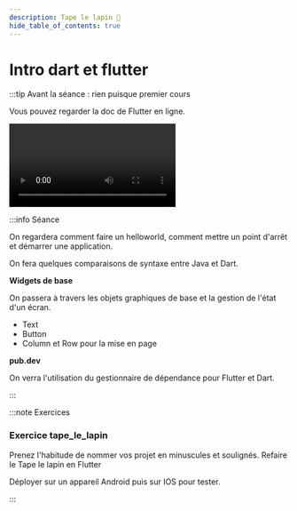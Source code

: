 ```yaml
---
description: Tape le lapin 🐇
hide_table_of_contents: true
---
```


# Intro dart et flutter

<Row>

<Column>

:::tip Avant la séance : rien puisque premier cours

Vous pouvez regarder la doc de Flutter en ligne.

<Video url="https://youtu.be/TCeb8En8J90" />

<Video url="https://youtu.be/Xf5DL_il-ck" />

**[code](https://github.com/departement-info-cem/5N6-mobile-2-Nouveau/tree/main/code/tape_le_lapin_flutter)**

:::

</Column>

<Column>

:::info Séance

On regardera comment faire un helloworld, comment mettre un point d'arrêt et démarrer une application.

On fera quelques comparaisons de syntaxe entre Java et Dart.

**Widgets de base**

On passera à travers les objets graphiques de base et la gestion de l'état d'un écran.

- Text
- Button
- Column et Row pour la mise en page

**pub.dev**

On verra l'utilisation du gestionnaire de dépendance pour Flutter et Dart.

:::

</Column>

</Row>

:::note Exercices

### Exercice tape_le_lapin

Prenez l'habitude de nommer vos projet en minuscules et soulignés. Refaire le Tape le lapin en Flutter

Déployer sur un appareil Android puis sur IOS pour tester.

:::
